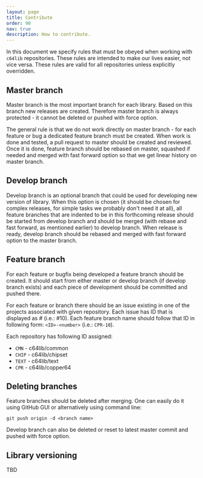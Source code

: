 ```yaml
---
layout: page
title: Contribute
order: 90
nav: true
description: How to contribute.
---
```

In this document we specify rules that must be obeyed when working with `c64lib` repositories. These rules are intended to make our lives easier, not vice versa. These rules are valid for all repositories unless explicitly overridden.

## Master branch
Master branch is the most important branch for each library. Based on this branch new releases are created. Therefore master branch is always protected - it cannot be deleted or pushed with force option.

The general rule is that we do not work directly on master branch - for each feature or bug a dedicated feature branch must be created. When work is done and tested, a pull request to master should be created and reviewed. Once it is done, feature branch should be rebased on master, squashed if needed and merged with fast forward option so that we get linear history on master branch.

## Develop branch
Develop branch is an optional branch that could be used for developing new version of library. When this option is chosen (it should be chosen for complex releases, for simple tasks we probably don't need it at all), all feature branches that are indented to be in this forthcoming release should be started from develop branch and should be merged (with rebase and fast forward, as mentioned earlier) to develop branch. When release is ready, develop branch should be rebased and merged with fast forward option to the master branch.

## Feature branch
For each feature or bugfix being developed a feature branch should be created. It should start from either master or develop branch (if develop branch exists) and each piece of development should be committed and pushed there.

For each feature or branch there should be an issue existing in one of the projects associated with given repository. Each issue has ID that is displayed as #<number> (i.e.: #10). Each feature branch name should follow that ID in following form: `<ID>-<number>` (i.e.: `CPR-10`).

Each repository has following ID assigned:
* `CMN` - c64lib/common
* `CHIP` - c64lib/chipset
* `TEXT` - c64lib/text
* `CPR` - c64lib/copper64

## Deleting branches
Feature branches should be deleted after merging. One can easily do it using GitHub GUI or alternatively using command line:

    git push origin -d <branch name>

Develop branch can also be deleted or reset to latest master commit and pushed with force option.

## Library versioning
TBD
